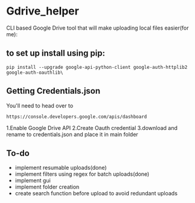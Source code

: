 # Gdrive_helper
CLI based Google Drive tool that will make uploading local files easier(for me):

## to set up install using pip:
```
pip install --upgrade google-api-python-client google-auth-httplib2 google-auth-oauthlib\
```
## Getting Credentials.json
You'll need to head over to 
```
https://console.developers.google.com/apis/dashboard
```
1.Enable Google Drive API 
2.Create Oauth credential
3.download and rename to credentials.json and place it in main folder

## To-do 
- implement resumable uploads(done)
- implement filters using regex for batch uploads(done)
- implement gui 
- implement folder creation
- create search function before upload to avoid redundant uploads
